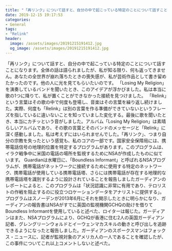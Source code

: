 ```yaml
---
title: "「再リンク」について話すと、自分の中で起こっている特定のことについて話すことになります。"
date: 2019-12-15 19:17:53
categories:
- General
tags:
- "Relink"
header:
  image: /assets/images/20191215191412.jpg
  og_image: /assets/images/20191215191412.jpg
---
```


「再リンク」について話すと、自分の中で起こっている特定のことについて話すことになります。全体の話は語られましたが、私が知る限り、何も返ってきません。あなたの全世界が崩れ落ちたときの喪失感が、私が芸術作品として書き留めたかったのです。他の人に光を見てもらいたいのです。 「Losing My Religion」を演奏しているバンドを聞いたとき、このアイデアが浮かびました。私は本当に歌の1つに降りて、私が置くことができなかった接続を見つけました。 「Relink」という言葉はその歌の中で何度も登場し、音楽はその言葉を繰り返し続けました。実際、何度も「Relink」は別の言葉を作る準備ができていないというフレーズを指しているに違いないことを知っていました変化する。最後に歌を聞いたとき、本当にカチッという音がしました。アルバム「Losing My Religion」は素晴らしいアルバムであり、その歌の言葉とそのバンドのメッセージと「Relink」に深く感動しました。私は考えずにはいられませんでした。「再リンク」、つまり自分の宗教を失ったという感覚も、私のコアの一部です。国家安全保障局には、携帯電話信号の地理的位置を特定するプログラムがあります。このプログラムは、イラク戦争中に米国の電話の場所を監視するためにNSAが作成したものに似ています。 Guardianは水曜日に、「Boundless Informant」と呼ばれるNSAプログラムが、携帯電話がネットワークに接続するために使用する特定のネットワーク、携帯電話が使用している携帯電話塔、さらには携帯電話が存在する地理的な携帯電話塔を識別するように設計されていることを報告しましたガーディアンのレポートによると、このプログラムは「状況認識に非常に有用であり、テロリストの作戦を阻止するのに役立つロケーションデータをアナリストに提供する」。プログラムはスノーデンが2013年6月にそれを開示したときに明らかになり、ガーディアンの報告書はNSAがすでに英国の監視機関GCHQの助けを借りてBoundless Informantを使用していると述べた、ロイターは報じた。ガーディアンはまた、NSAプログラムにより、GCHQが香港に住む2人の英国ガーディアン記者、グレングリーンウォルドとイーウェンマカスキルの動きと呼び出しを追跡できるようになったと報告しました。ガーディアンのスポークスマンはフォックス・ニュースに、記者が監視対象のアメリカ人の一人であることを確認したが、この事件についてこれ以上コメントしないと述べた。
